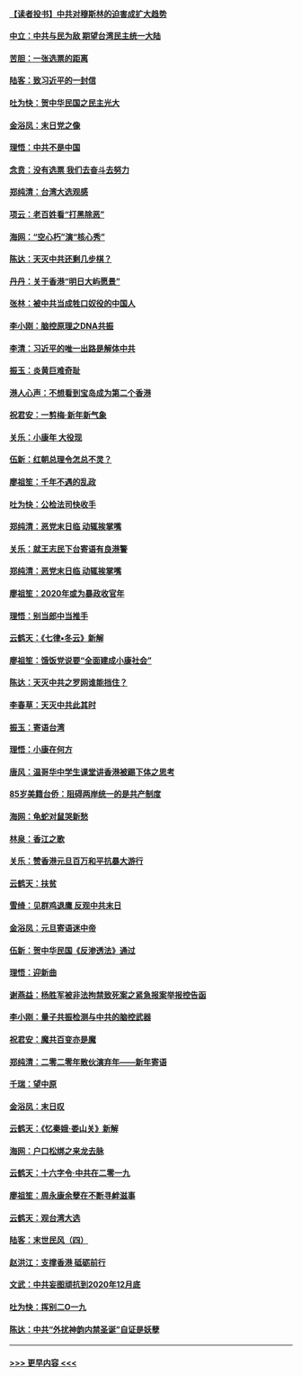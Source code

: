 #### [【读者投书】中共对穆斯林的迫害成扩大趋势](../pages/nsc993/n11791371.md?t=01151101) 
#### [中立：中共与民为敌 期望台湾民主统一大陆](../pages/nsc993/n11790392.md?t=01151101) 
#### [苦胆：一张选票的距离](../pages/nsc993/n11788914.md?t=01151101) 
#### [陆客：致习近平的一封信](../pages/nsc993/n11788867.md?t=01151101) 
#### [吐为快：贺中华民国之民主光大](../pages/nsc993/n11788618.md?t=01151101) 
#### [金浴凤：末日党之像](../pages/nsc993/n11787475.md?t=01151101) 
#### [理悟：中共不是中国](../pages/nsc993/n11787463.md?t=01151101) 
#### [念贲：没有选票  我们去奋斗去努力](../pages/nsc993/n11787398.md?t=01151101) 
#### [郑纯清：台湾大选观感](../pages/nsc993/n11786210.md?t=01151101) 
#### [项云：老百姓看“打黑除恶”](../pages/nsc993/n11785398.md?t=01151101) 
#### [海网：“空心朽”演“核心秀”](../pages/nsc993/n11783874.md?t=01151101) 
#### [陈达：天灭中共还剩几步棋？](../pages/nsc993/n11783719.md?t=01151101) 
#### [丹丹：关于香港“明日大屿愿景”](../pages/nsc993/n11783273.md?t=01151101) 
#### [张林：被中共当成牲口奴役的中国人](../pages/nsc993/n11782397.md?t=01151101) 
#### [李小刚：脑控原理之DNA共振](../pages/nsc993/n11780962.md?t=01151101) 
#### [李清：习近平的唯一出路是解体中共](../pages/nsc993/n11780866.md?t=01151101) 
#### [振玉：炎黄巨难奇耻](../pages/nsc993/n11779632.md?t=01151101) 
#### [港人心声：不想看到宝岛成为第二个香港](../pages/nsc993/n11778817.md?t=01151101) 
#### [祝君安：一剪梅‧新年新气象](../pages/nsc993/n11776340.md?t=01151101) 
#### [关乐：小康年 大役现](../pages/nsc993/n11774213.md?t=01151101) 
#### [伍新：红朝总理令怎总不灵？](../pages/nsc993/n11770813.md?t=01151101) 
#### [廖祖笙：千年不遇的乱政](../pages/nsc993/n11770373.md?t=01151101) 
#### [吐为快：公检法司快收手](../pages/nsc993/n11770359.md?t=01151101) 
#### [郑纯清：恶党末日临 动辄挨掌嘴](../pages/nsc993/n11769912.md?t=01151101) 
#### [关乐：就王志民下台寄语有良港警](../pages/nsc993/n11769903.md?t=01151101) 
#### [郑纯清：恶党末日临 动辄挨掌嘴](../pages/nsc993/n11769356.md?t=01151101) 
#### [廖祖笙：2020年或为暴政收官年](../pages/nsc993/n11768216.md?t=01151101) 
#### [理悟：别当郎中当推手](../pages/nsc993/n11768243.md?t=01151101) 
#### [云鹤天：《七律▪冬云》新解](../pages/nsc993/n11768204.md?t=01151101) 
#### [廖祖笙：饿饭党说要“全面建成小康社会”](../pages/nsc993/n11767482.md?t=01151101) 
#### [陈达：天灭中共之罗网谁能挡住？](../pages/nsc993/n11767465.md?t=01151101) 
#### [李春草：天灭中共此其时](../pages/nsc993/n11767452.md?t=01151101) 
#### [振玉：寄语台湾](../pages/nsc993/n11767432.md?t=01151101) 
#### [理悟：小康在何方](../pages/nsc993/n11767394.md?t=01151101) 
#### [唐风：温哥华中学生课堂讲香港被踢下体之思考](../pages/nsc993/n11766848.md?t=01151101) 
#### [85岁美籍台侨：阻碍两岸统一的是共产制度](../pages/nsc993/n11765043.md?t=01151101) 
#### [海网：龟蛇对鼠哭新愁](../pages/nsc993/n11764895.md?t=01151101) 
#### [林泉：香江之歌](../pages/nsc993/n11764415.md?t=01151101) 
#### [关乐：赞香港元旦百万和平抗暴大游行](../pages/nsc993/n11764382.md?t=01151101) 
#### [云鹤天：扶贫](../pages/nsc993/n11764245.md?t=01151101) 
#### [雪绮：见群鸡退鹰  反观中共末日](../pages/nsc993/n11762112.md?t=01151101) 
#### [金浴凤：元旦寄语迷中帝](../pages/nsc993/n11761788.md?t=01151101) 
#### [伍新：贺中华民国《反渗透法》通过](../pages/nsc993/n11761994.md?t=01151101) 
#### [理悟：迎新曲](../pages/nsc993/n11761152.md?t=01151101) 
#### [谢燕益：杨胜军被非法拘禁致死案之紧急报案举报控告函](../pages/nsc993/n11756134.md?t=01151101) 
#### [李小刚：量子共振检测与中共的脑控武器](../pages/nsc993/n11754518.md?t=01151101) 
#### [祝君安：魔共百变亦是魔](../pages/nsc993/n11754469.md?t=01151101) 
#### [郑纯清：二零二零年散伙演弃年——新年寄语](../pages/nsc993/n11754195.md?t=01151101) 
#### [千瑞：望中原](../pages/nsc993/n11754159.md?t=01151101) 
#### [金浴凤：末日叹](../pages/nsc993/n11752359.md?t=01151101) 
#### [云鹤天：《忆秦娥‧娄山关》新解](../pages/nsc993/n11752348.md?t=01151101) 
#### [海网：户口松绑之来龙去脉](../pages/nsc993/n11752328.md?t=01151101) 
#### [云鹤天：十六字令‧中共在二零一九](../pages/nsc993/n11752305.md?t=01151101) 
#### [廖祖笙：周永康余孽在不断寻衅滋事](../pages/nsc993/n11751013.md?t=01151101) 
#### [云鹤天：观台湾大选](../pages/nsc993/n11751007.md?t=01151101) 
#### [陆客：末世民风（四）](../pages/nsc993/n11749203.md?t=01151101) 
#### [赵洪江：支撑香港 砥砺前行](../pages/nsc993/n11748482.md?t=01151101) 
#### [文武：中共妄图顽抗到2020年12月底](../pages/nsc993/n11748446.md?t=01151101) 
#### [吐为快：挥别二O一九](../pages/nsc993/n11748411.md?t=01151101) 
#### [陈达：中共“外扰神韵内禁圣诞”自证是妖孽](../pages/nsc993/n11748226.md?t=01151101) 

----
#### [ >>> 更早内容 <<< ](../indexes/nsc993-earlier.md)
